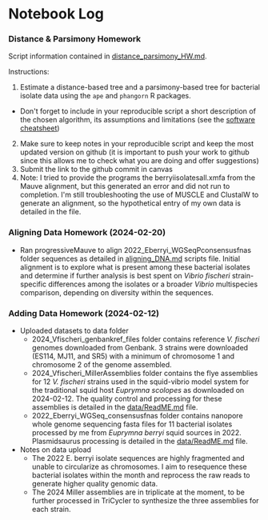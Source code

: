 # Notebook Log

### Distance & Parsimony Homework
Script information contained in [distance_parsimony_HW.md](scripts/distance_parsimony_HW.md). 

Instructions: 
1. Estimate a distance-based tree and a parsimony-based tree for bacterial isolate data using the `ape` and `phangorn` R packages.
  - Don't forget to include in your reproducible script a short description of the chosen algorithm, its assumptions and limitations (see the [software cheatsheet](https://github.com/crsl4/phylogenetics-class/blob/master/exercises/software-cheatsheet.md))
2. Make sure to keep notes in your reproducible script and keep the most updated version on github (it is important to push your work to github since this allows me to check what you are doing and offer suggestions)
3. Submit the link to the github commit in canvas
4. Note: I tried to provide the programs the berryiisolatesall.xmfa from the Mauve alignment, but this generated an error and did not run to completion. I'm still troubleshooting the use of MUSCLE and ClustalW to generate an alignment, so the hypothetical entry of my own data is detailed in the file. 

### Aligning Data Homework (2024-02-20)
* Ran progressiveMauve to align 2022_Eberryi_WGSeqPconsensusfnas folder sequences as detailed in [aligning_DNA.md](scripts/aligning_DNA.md) scripts file. Initial alignment is to explore what is present among these bacterial isolates and determine if further analysis is best spent on *Vibrio fischeri* strain-specific differences among the isolates or a broader *Vibrio* multispecies comparison, depending on diversity within the sequences. 

### Adding Data Homework (2024-02-12)
* Uploaded datasets to data folder
  * 2024_Vfischeri_genbankref_files folder contains reference *V. fischeri* genomes downloaded from Genbank. 3 strains were downloaded (ES114, MJ11, and SR5) with a minimum of chromosome 1 and chromosome 2 of the genome assembled. 
  * 2024_Vfischeri_MillerAssemblies folder contains the flye assemblies for 12 *V. fischeri* strains used in the squid-vibrio model system for the traditional squid host *Euprymna scolopes* as downloaded on 2024-02-12. The quality control and processing for these assemblies is detailed in the [data/ReadME.md](data/README.md) file. 
  * 2022_Eberryi_WGSeq_consensusfnas folder contains nanopore whole genome sequencing fasta files for 11 bacterial isolates processed by me from *Euprymna berryi* squid sources in 2022. Plasmidsaurus processing is detailed in the [data/ReadME.md](data/README.md) file. 
* Notes on data upload 
  * The 2022 E. berryi isolate sequences are highly fragmented and unable to circularize as chromosomes. I aim to resequence these bacterial isolates within the month and reprocess the raw reads to generate higher quality genomic data. 
  * The 2024 Miller assemblies are in triplicate at the moment, to be further processed in TriCycler to synthesize the three assemblies for each strain. 